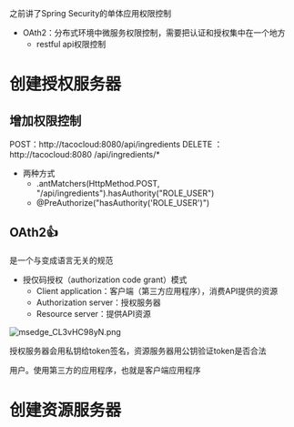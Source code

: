 
之前讲了Spring Security的单体应用权限控制
- OAth2：分布式环境中微服务权限控制，需要把认证和授权集中在一个地方
	- restful api权限控制


# 创建授权服务器

## 增加权限控制

POST：http://tacocloud:8080/api/ingredients
DELETE ：http://tacocloud:8080 /api/ingredients/*

- 两种方式
	- .antMatchers(HttpMethod.POST, "/api/ingredients").hasAuthority("ROLE_USER")
	- @PreAuthorize("hasAuthority('ROLE_USER')")

## OAth2👍

是一个与变成语言无关的规范

- 授仅码授权（authorization code grant）模式
	- Client application：客户端（第三方应用程序），消费API提供的资源
	- Authorization server：授权服务器
	- Resource server：提供API资源

![msedge_CL3vHC98yN.png](https://chillcharlie-img.oss-cn-hangzhou.aliyuncs.com/image%2F2023%2F11%2F13%2F19-20-30-a83b91bcb885875b08c329f60f5ac115-msedge_CL3vHC98yN-06bb6b.png)

授权服务器会用私钥给token签名，资源服务器用公钥验证token是否合法

用户。使用第三方的应用程序，也就是客户端应用程序
# 创建资源服务器